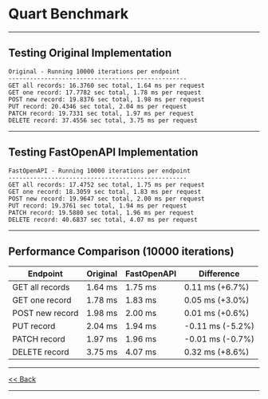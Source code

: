# Quart Benchmark

---

## Testing Original Implementation
```
Original - Running 10000 iterations per endpoint
--------------------------------------------------
GET all records: 16.3760 sec total, 1.64 ms per request
GET one record: 17.7782 sec total, 1.78 ms per request
POST new record: 19.8376 sec total, 1.98 ms per request
PUT record: 20.4346 sec total, 2.04 ms per request
PATCH record: 19.7331 sec total, 1.97 ms per request
DELETE record: 37.4556 sec total, 3.75 ms per request
```
---

## Testing FastOpenAPI Implementation

```
FastOpenAPI - Running 10000 iterations per endpoint
--------------------------------------------------
GET all records: 17.4752 sec total, 1.75 ms per request
GET one record: 18.3059 sec total, 1.83 ms per request
POST new record: 19.9647 sec total, 2.00 ms per request
PUT record: 19.3761 sec total, 1.94 ms per request
PATCH record: 19.5880 sec total, 1.96 ms per request
DELETE record: 40.6837 sec total, 4.07 ms per request
```

---

## Performance Comparison (10000 iterations)

| Endpoint                | Original | FastOpenAPI | Difference      |
|-------------------------|----------|-------------|----------------|
| GET all records         | 1.64 ms  | 1.75 ms     | 0.11 ms (+6.7%) |
| GET one record          | 1.78 ms  | 1.83 ms     | 0.05 ms (+3.0%) |
| POST new record         | 1.98 ms  | 2.00 ms     | 0.01 ms (+0.6%) |
| PUT record              | 2.04 ms  | 1.94 ms     | -0.11 ms (-5.2%) |
| PATCH record            | 1.97 ms  | 1.96 ms     | -0.01 ms (-0.7%) |
| DELETE record           | 3.75 ms  | 4.07 ms     | 0.32 ms (+8.6%) |

---

[<< Back](README.md)

---